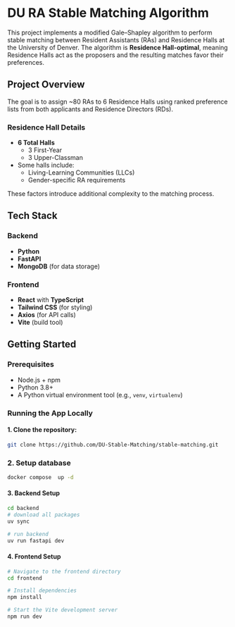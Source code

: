 # DU RA Stable Matching Algorithm

This project implements a modified Gale–Shapley algorithm to perform stable matching between Resident Assistants (RAs) and Residence Halls at the University of Denver. The algorithm is **Residence Hall-optimal**, meaning Residence Halls act as the proposers and the resulting matches favor their preferences.

## Project Overview

The goal is to assign ~80 RAs to 6 Residence Halls using ranked preference lists from both applicants and Residence Directors (RDs).

### Residence Hall Details

- **6 Total Halls**
  - 3 First-Year
  - 3 Upper-Classman
- Some halls include:
  - Living-Learning Communities (LLCs)
  - Gender-specific RA requirements

These factors introduce additional complexity to the matching process.

## Tech Stack

### Backend

- **Python**
- **FastAPI**
- **MongoDB** (for data storage)

### Frontend

- **React** with **TypeScript**
- **Tailwind CSS** (for styling)
- **Axios** (for API calls)
- **Vite** (build tool)

## Getting Started

### Prerequisites

- Node.js + npm
- Python 3.8+
- A Python virtual environment tool (e.g., `venv`, `virtualenv`)

### Running the App Locally

#### 1. Clone the repository:

```bash
git clone https://github.com/DU-Stable-Matching/stable-matching.git
```

### 2. Setup database

```bash
docker compose  up -d
```

#### 3. Backend Setup

```bash
cd backend
# download all packages
uv sync

# run backend
uv run fastapi dev
```

#### 4. Frontend Setup

```bash
# Navigate to the frontend directory
cd frontend

# Install dependencies
npm install

# Start the Vite development server
npm run dev
```
